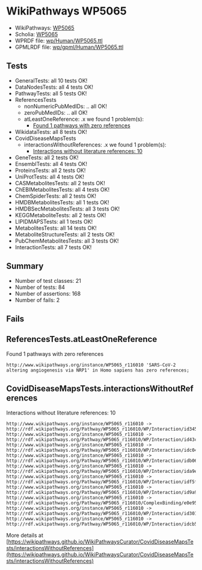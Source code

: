 # WikiPathways WP5065

* WikiPathways: [WP5065](https://identifiers.org/wikipathways:WP5065)
* Scholia: [WP5065](https://scholia.toolforge.org/wikipathways/WP5065)
* WPRDF file: [wp/Human/WP5065.ttl](../wp/Human/WP5065.ttl)
* GPMLRDF file: [wp/gpml/Human/WP5065.ttl](../wp/gpml/Human/WP5065.ttl)

## Tests
* GeneralTests: all 10 tests OK!
* DataNodesTests: all 4 tests OK!
* PathwayTests: all 5 tests OK!
* ReferencesTests
    * nonNumericPubMedIDs: .. all OK!
    * zeroPubMedIDs: .. all OK!
    * atLeastOneReference: .x we found 1 problem(s):
        * [Found 1 pathways with zero references](#35eb778e)
* WikidataTests: all 8 tests OK!
* CovidDiseaseMapsTests
    * interactionsWithoutReferences: .x we found 1 problem(s):
        * [Interactions without literature references: 10](#9701cce1)
* GeneTests: all 2 tests OK!
* EnsemblTests: all 4 tests OK!
* ProteinsTests: all 2 tests OK!
* UniProtTests: all 4 tests OK!
* CASMetabolitesTests: all 2 tests OK!
* ChEBIMetabolitesTests: all 4 tests OK!
* ChemSpiderTests: all 2 tests OK!
* HMDBMetabolitesTests: all 1 tests OK!
* HMDBSecMetabolitesTests: all 3 tests OK!
* KEGGMetaboliteTests: all 2 tests OK!
* LIPIDMAPSTests: all 1 tests OK!
* MetabolitesTests: all 14 tests OK!
* MetaboliteStructureTests: all 2 tests OK!
* PubChemMetabolitesTests: all 3 tests OK!
* InteractionTests: all 7 tests OK!


## Summary

* Number of test classes: 21
* Number of tests: 84
* Number of assertions: 168
* Number of fails: 2

## Fails

<a name="35eb778e" />

## ReferencesTests.atLeastOneReference

Found 1 pathways with zero references
```
http://www.wikipathways.org/instance/WP5065_r116010 'SARS-CoV-2 altering angiogenesis via NRP1' in Homo sapiens has zero references; 
```

<a name="9701cce1" />

## CovidDiseaseMapsTests.interactionsWithoutReferences

Interactions without literature references: 10
```
http://www.wikipathways.org/instance/WP5065_r116010 -> http://rdf.wikipathways.org/Pathway/WP5065_r116010/WP/Interaction/id34540c1c
http://www.wikipathways.org/instance/WP5065_r116010 -> http://rdf.wikipathways.org/Pathway/WP5065_r116010/WP/Interaction/id43cd660f
http://www.wikipathways.org/instance/WP5065_r116010 -> http://rdf.wikipathways.org/Pathway/WP5065_r116010/WP/Interaction/idc047fb67
http://www.wikipathways.org/instance/WP5065_r116010 -> http://rdf.wikipathways.org/Pathway/WP5065_r116010/WP/Interaction/idb065e73b
http://www.wikipathways.org/instance/WP5065_r116010 -> http://rdf.wikipathways.org/Pathway/WP5065_r116010/WP/Interaction/ida9ef11ca
http://www.wikipathways.org/instance/WP5065_r116010 -> http://rdf.wikipathways.org/Pathway/WP5065_r116010/WP/Interaction/idf5f63b5b
http://www.wikipathways.org/instance/WP5065_r116010 -> http://rdf.wikipathways.org/Pathway/WP5065_r116010/WP/Interaction/id9a9099b7
http://www.wikipathways.org/instance/WP5065_r116010 -> http://rdf.wikipathways.org/Pathway/WP5065_r116010/ComplexBinding/e0e95
http://www.wikipathways.org/instance/WP5065_r116010 -> http://rdf.wikipathways.org/Pathway/WP5065_r116010/WP/Interaction/id30105322
http://www.wikipathways.org/instance/WP5065_r116010 -> http://rdf.wikipathways.org/Pathway/WP5065_r116010/WP/Interaction/idcb5a79c6
```

More details at [https://wikipathways.github.io/WikiPathwaysCurator/CovidDiseaseMapsTests/interactionsWithoutReferences](https://wikipathways.github.io/WikiPathwaysCurator/CovidDiseaseMapsTests/interactionsWithoutReferences)

